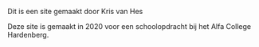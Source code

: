 Dit is een site gemaakt door Kris van Hes

Deze site is gemaakt in 2020 voor een schoolopdracht bij het Alfa College Hardenberg.
